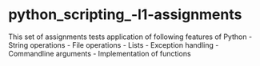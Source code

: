 # python_scripting_-l1-assignments
This set of assignments tests application of following features of Python - String operations - File operations - Lists - Exception handling - Commandline arguments - Implementation of functions

